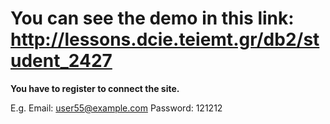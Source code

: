 # You can see the demo in this link: http://lessons.dcie.teiemt.gr/db2/student_2427
**You have to register to connect the site.**

E.g. Email: user55@example.com  Password: 121212
